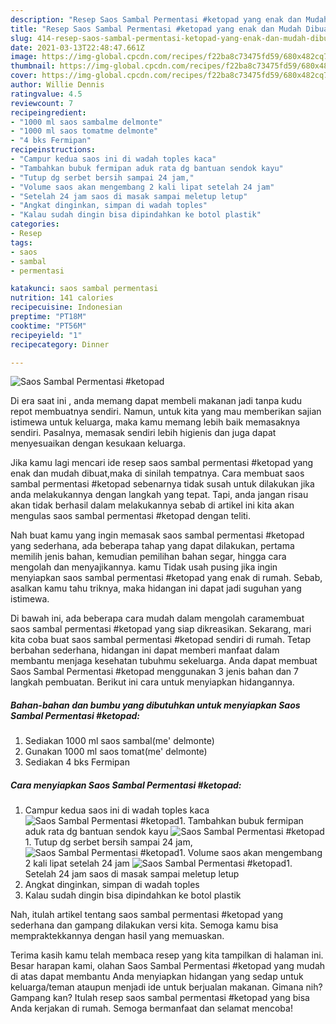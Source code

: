```yaml
---
description: "Resep Saos Sambal Permentasi #ketopad yang enak dan Mudah Dibuat"
title: "Resep Saos Sambal Permentasi #ketopad yang enak dan Mudah Dibuat"
slug: 414-resep-saos-sambal-permentasi-ketopad-yang-enak-dan-mudah-dibuat
date: 2021-03-13T22:48:47.661Z
image: https://img-global.cpcdn.com/recipes/f22ba8c73475fd59/680x482cq70/saos-sambal-permentasi-ketopad-foto-resep-utama.jpg
thumbnail: https://img-global.cpcdn.com/recipes/f22ba8c73475fd59/680x482cq70/saos-sambal-permentasi-ketopad-foto-resep-utama.jpg
cover: https://img-global.cpcdn.com/recipes/f22ba8c73475fd59/680x482cq70/saos-sambal-permentasi-ketopad-foto-resep-utama.jpg
author: Willie Dennis
ratingvalue: 4.5
reviewcount: 7
recipeingredient:
- "1000 ml saos sambalme delmonte"
- "1000 ml saos tomatme delmonte"
- "4 bks Fermipan"
recipeinstructions:
- "Campur kedua saos ini di wadah toples kaca"
- "Tambahkan bubuk fermipan aduk rata dg bantuan sendok kayu"
- "Tutup dg serbet bersih sampai 24 jam,"
- "Volume saos akan mengembang 2 kali lipat setelah 24 jam"
- "Setelah 24 jam saos di masak sampai meletup letup"
- "Angkat dinginkan, simpan di wadah toples"
- "Kalau sudah dingin bisa dipindahkan ke botol plastik"
categories:
- Resep
tags:
- saos
- sambal
- permentasi

katakunci: saos sambal permentasi 
nutrition: 141 calories
recipecuisine: Indonesian
preptime: "PT18M"
cooktime: "PT56M"
recipeyield: "1"
recipecategory: Dinner

---
```



![Saos Sambal Permentasi #ketopad](https://img-global.cpcdn.com/recipes/f22ba8c73475fd59/680x482cq70/saos-sambal-permentasi-ketopad-foto-resep-utama.jpg)

Di era  saat ini , anda memang dapat membeli makanan jadi tanpa kudu repot membuatnya sendiri. Namun, untuk kita yang mau memberikan sajian istimewa untuk keluarga, maka kamu memang lebih baik memasaknya sendiri. Pasalnya, memasak sendiri lebih higienis dan juga dapat menyesuaikan dengan kesukaan keluarga.

Jika kamu lagi mencari ide resep saos sambal permentasi #ketopad yang enak dan mudah dibuat,maka di sinilah tempatnya. Cara membuat saos sambal permentasi #ketopad  sebenarnya tidak susah untuk dilakukan jika anda melakukannya dengan langkah yang tepat. Tapi, anda jangan risau akan tidak berhasil dalam melakukannya 
sebab di artikel ini kita akan mengulas saos sambal permentasi #ketopad dengan teliti.  



Nah buat kamu yang ingin memasak saos sambal permentasi #ketopad yang sederhana, ada beberapa tahap yang dapat dilakukan, pertama memilih jenis bahan, kemudian pemilihan bahan segar, hingga cara mengolah dan menyajikannya. kamu Tidak usah pusing jika ingin menyiapkan saos sambal permentasi #ketopad yang enak di rumah. Sebab, asalkan kamu  tahu triknya, maka hidangan ini dapat jadi suguhan yang istimewa.

Di bawah ini, ada beberapa cara mudah dalam mengolah caramembuat saos sambal permentasi #ketopad yang siap dikreasikan. Sekarang, mari kita coba buat saos sambal permentasi #ketopad sendiri di rumah. Tetap berbahan sederhana, hidangan ini dapat memberi manfaat dalam membantu menjaga kesehatan tubuhmu sekeluarga. Anda dapat membuat Saos Sambal Permentasi #ketopad menggunakan 3 jenis bahan dan 7 langkah pembuatan. Berikut ini cara untuk menyiapkan hidangannya.

<!--inarticleads1-->

##### Bahan-bahan dan bumbu yang dibutuhkan untuk menyiapkan Saos Sambal Permentasi #ketopad:

1. Sediakan 1000 ml saos sambal(me&#39; delmonte)
1. Gunakan 1000 ml saos tomat(me&#39; delmonte)
1. Sediakan 4 bks Fermipan




<!--inarticleads2-->

##### Cara menyiapkan Saos Sambal Permentasi #ketopad:

1. Campur kedua saos ini di wadah toples kaca
<img src="https://img-global.cpcdn.com/steps/5db66703d22d91f0/160x128cq70/saos-sambal-permentasi-ketopad-langkah-memasak-1-foto.jpg" alt="Saos Sambal Permentasi #ketopad">1. Tambahkan bubuk fermipan aduk rata dg bantuan sendok kayu
<img src="https://img-global.cpcdn.com/steps/a61ff8f6b545a33d/160x128cq70/saos-sambal-permentasi-ketopad-langkah-memasak-2-foto.jpg" alt="Saos Sambal Permentasi #ketopad">1. Tutup dg serbet bersih sampai 24 jam,
<img src="https://img-global.cpcdn.com/steps/cde8681a1c81330f/160x128cq70/saos-sambal-permentasi-ketopad-langkah-memasak-3-foto.jpg" alt="Saos Sambal Permentasi #ketopad">1. Volume saos akan mengembang 2 kali lipat setelah 24 jam
<img src="https://img-global.cpcdn.com/steps/69f4dd2d08d3cc99/160x128cq70/saos-sambal-permentasi-ketopad-langkah-memasak-4-foto.jpg" alt="Saos Sambal Permentasi #ketopad">1. Setelah 24 jam saos di masak sampai meletup letup
1. Angkat dinginkan, simpan di wadah toples
1. Kalau sudah dingin bisa dipindahkan ke botol plastik




Nah, itulah artikel tentang  saos sambal permentasi #ketopad  yang sederhana dan gampang dilakukan versi kita. Semoga kamu bisa mempraktekkannya dengan hasil yang memuaskan. 

Terima kasih kamu telah membaca resep yang kita tampilkan di halaman ini. Besar harapan kami, olahan  Saos Sambal Permentasi #ketopad yang mudah di atas dapat membantu Anda menyiapkan hidangan yang sedap untuk keluarga/teman ataupun menjadi ide untuk berjualan makanan. Gimana nih? Gampang kan? Itulah resep saos sambal permentasi #ketopad yang bisa Anda kerjakan di rumah. Semoga bermanfaat dan selamat mencoba!

